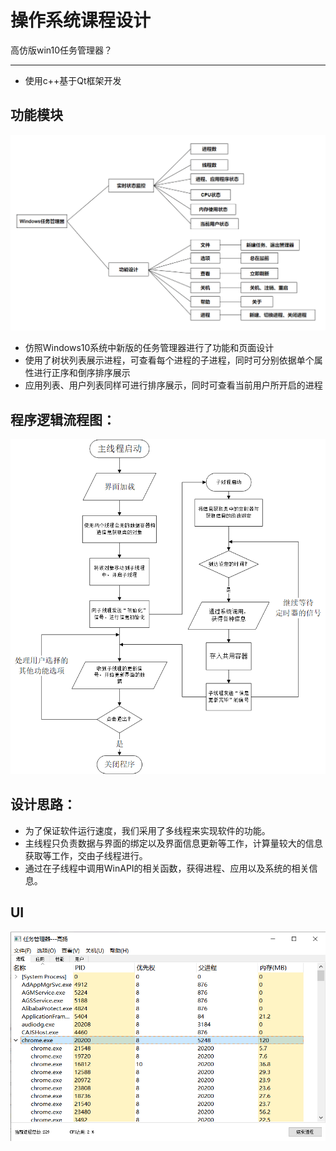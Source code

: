 # 操作系统课程设计

高仿版win10任务管理器？

---

* 使用c++基于Qt框架开发

## 功能模块
![功能模块](img/module.png)
* 仿照Windows10系统中新版的任务管理器进行了功能和页面设计
* 使用了树状列表展示进程，可查看每个进程的子进程，同时可分别依据单个属性进行正序和倒序排序展示
* 应用列表、用户列表同样可进行排序展示，同时可查看当前用户所开启的进程

## 程序逻辑流程图：
![流程图](img/flowchart.png)

## 设计思路：
* 为了保证软件运行速度，我们采用了多线程来实现软件的功能。
* 主线程只负责数据与界面的绑定以及界面信息更新等工作，计算量较大的信息获取等工作，交由子线程进行。
* 通过在子线程中调用WinAPI的相关函数，获得进程、应用以及系统的相关信息。

## UI
![UI](img/ui.png)
